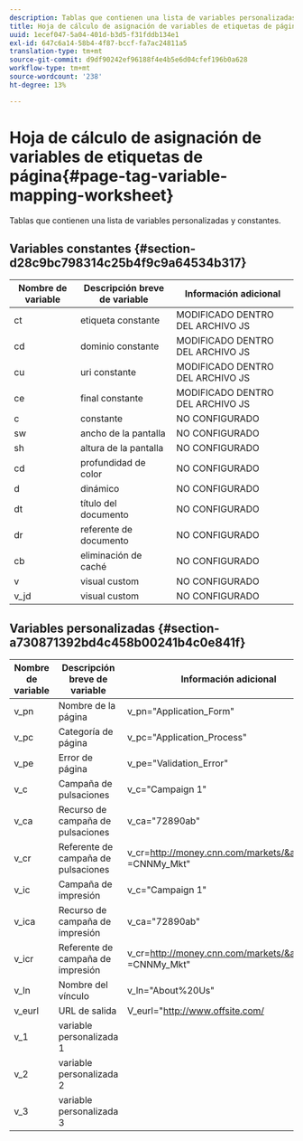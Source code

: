 ```yaml
---
description: Tablas que contienen una lista de variables personalizadas y constantes.
title: Hoja de cálculo de asignación de variables de etiquetas de página
uuid: 1ecef047-5a04-401d-b3d5-f31fddb134e1
exl-id: 647c6a14-58b4-4f87-bccf-fa7ac24811a5
translation-type: tm+mt
source-git-commit: d9df90242ef96188f4e4b5e6d04cfef196b0a628
workflow-type: tm+mt
source-wordcount: '238'
ht-degree: 13%

---
```


# Hoja de cálculo de asignación de variables de etiquetas de página{#page-tag-variable-mapping-worksheet}

Tablas que contienen una lista de variables personalizadas y constantes.

## Variables constantes {#section-d28c9bc798314c25b4f9c9a64534b317}

| Nombre de variable | Descripción breve de variable | Información adicional |
|---|---|---|
| ct | etiqueta constante | MODIFICADO DENTRO DEL ARCHIVO JS |
| cd | dominio constante | MODIFICADO DENTRO DEL ARCHIVO JS |
| cu | uri constante | MODIFICADO DENTRO DEL ARCHIVO JS |
| ce | final constante | MODIFICADO DENTRO DEL ARCHIVO JS |
| c | constante | NO CONFIGURADO |
| sw | ancho de la pantalla | NO CONFIGURADO |
| sh | altura de la pantalla | NO CONFIGURADO |
| cd | profundidad de color | NO CONFIGURADO |
| d | dinámico | NO CONFIGURADO |
| dt | título del documento | NO CONFIGURADO |
| dr | referente de documento | NO CONFIGURADO |
| cb | eliminación de caché | NO CONFIGURADO |
| v | visual custom | NO CONFIGURADO |
| v_jd | visual custom | NO CONFIGURADO |

## Variables personalizadas {#section-a730871392bd4c458b00241b4c0e841f}

| Nombre de variable | Descripción breve de variable | Información adicional |
|---|---|---|
| v_pn | Nombre de la página | v_pn=&quot;Application_Form&quot; |
| v_pc | Categoría de página | v_pc=&quot;Application_Process&quot; |
| v_pe | Error de página | v_pe=&quot;Validation_Error&quot; |
| v_c | Campaña de pulsaciones | v_c=&quot;Campaign 1&quot; |
| v_ca | Recurso de campaña de pulsaciones | v_ca=&quot;72890ab&quot; |
| v_cr | Referente de campaña de pulsaciones | v_cr=http://money.cnn.com/markets/&amp;v_cp =CNNMy_Mkt&quot; |
| v_ic | Campaña de impresión | v_c=&quot;Campaign 1&quot; |
| v_ica | Recurso de campaña de impresión | v_ca=&quot;72890ab&quot; |
| v_icr | Referente de campaña de impresión | v_cr=http://money.cnn.com/markets/&amp;v_cp =CNNMy_Mkt&quot; |
| v_ln | Nombre del vínculo | v_ln=&quot;About%20Us&quot; |
| v_eurl | URL de salida | V_eurl=&quot;http://www.offsite.com/ |
| v_1 | variable personalizada 1 |  |
| v_2 | variable personalizada 2 |  |
| v_3 | variable personalizada 3 |  |
